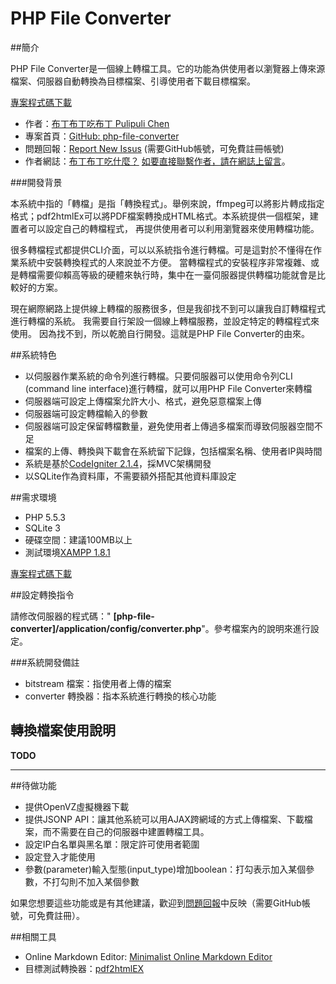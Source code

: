 PHP File Converter
==================

##簡介

PHP File Converter是一個線上轉檔工具。它的功能為供使用者以瀏覽器上傳來源檔案、伺服器自動轉換為目標檔案、引導使用者下載目標檔案。

[專案程式碼下載](https://github.com/pulipulichen/php-file-converter/archive/master.zip) 

- 作者：[布丁布丁吃布丁 Pulipuli Chen](pulipuli.chen@gmail.com)
- 專案首頁：[GitHub: php-file-converter](https://github.com/pulipulichen/php-file-converter)
- 問題回報：[Report New Issus](https://github.com/pulipulichen/php-file-converter/issues/new) (需要GitHub帳號，可免費註冊帳號)
- 作者網誌：[布丁布丁吃什麼？](http://pulipuli.blogspot.tw/) [如要直接聯繫作者，請在網誌上留言](https://www.blogger.com/comment.g?blogID=16607461&postID=113544406852218769)。

###開發背景

本系統中指的「轉檔」是指「轉換程式」。舉例來說，ffmpeg可以將影片轉成指定格式；pdf2htmlEx可以將PDF檔案轉換成HTML格式。本系統提供一個框架，建置者可以設定自己的轉檔程式，
再提供使用者可以利用瀏覽器來使用轉檔功能。

很多轉檔程式都提供CLI介面，可以以系統指令進行轉檔。可是這對於不懂得在作業系統中安裝轉換程式的人來說並不方便。
當轉檔程式的安裝程序非常複雜、或是轉檔需要仰賴高等級的硬體來執行時，集中在一臺伺服器提供轉檔功能就會是比較好的方案。

現在網際網路上提供線上轉檔的服務很多，但是我卻找不到可以讓我自訂轉檔程式進行轉檔的系統。
我需要自行架設一個線上轉檔服務，並設定特定的轉檔程式來使用。
因為找不到，所以乾脆自行開發。這就是PHP File Converter的由來。

##系統特色

- 以伺服器作業系統的命令列進行轉檔。只要伺服器可以使用命令列CLI (command line interface)進行轉檔，就可以用PHP File Converter來轉檔
- 伺服器端可設定上傳檔案允許大小、格式，避免惡意檔案上傳
- 伺服器端可設定轉檔輸入的參數
- 伺服器端可設定保留轉檔數量，避免使用者上傳過多檔案而導致伺服器空間不足
- 檔案的上傳、轉換與下載會在系統留下記錄，包括檔案名稱、使用者IP與時間
- 系統是基於[CodeIgniter 2.1.4](http://www.codeigniter.org.tw/)，採MVC架構開發
- 以SQLite作為資料庫，不需要額外搭配其他資料庫設定

##需求環境

+ PHP 5.5.3
+ SQLite 3
+ 硬碟空間：建議100MB以上
+ 測試環境[XAMPP 1.8.1](http://www.apachefriends.org/zh_tw/xampp.html)

[專案程式碼下載](https://github.com/pulipulichen/php-file-converter/archive/master.zip) 

##設定轉換指令

請修改伺服器的程式碼：" **[php-file-converter]/application/config/converter.php**"。參考檔案內的說明來進行設定。

###系統開發備註

- bitstream 檔案：指使用者上傳的檔案
- converter 轉換器：指本系統進行轉換的核心功能

## 轉換檔案使用說明

**TODO**

---

##待做功能

- 提供OpenVZ虛擬機器下載
- 提供JSONP API：讓其他系統可以用AJAX跨網域的方式上傳檔案、下載檔案，而不需要在自己的伺服器中建置轉檔工具。
- 設定IP白名單與黑名單：限定許可使用者範圍
- 設定登入才能使用
- 參數(parameter)輸入型態(input_type)增加boolean：打勾表示加入某個參數，不打勾則不加入某個參數

如果您想要這些功能或是有其他建議，歡迎到[問題回報](https://github.com/pulipulichen/php-file-converter/issues/new)中反映（需要GitHub帳號，可免費註冊）。

##相關工具

- Online Markdown Editor: [Minimalist Online Markdown Editor](http://markdown.pioul.fr/)
- 目標測試轉換器：[pdf2htmlEX](https://github.com/coolwanglu/pdf2htmlEX)